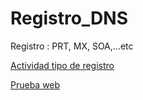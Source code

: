 # Registro_DNS
Registro : PRT, MX, SOA,...etc 

[Actividad tipo de registro](Actividad.md)

[Prueba web](prueba_web.html)

